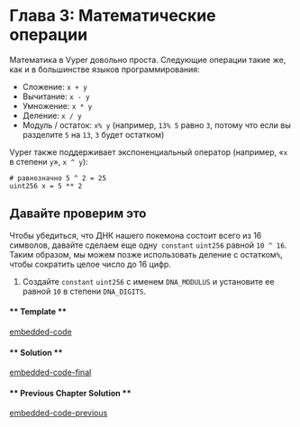 <!-- Add translation for the following page: https://learn.vyperlang.org/#/1/math_operations
Do NOT change the code below. The below code runs the code editor -->

# Глава 3: Математические операции

Математика в Vyper довольно проста. Следующие операции такие же, как и в большинстве языков программирования:

- Сложение: `x + y`
- Вычитание: `x - y`
- Умножение: `x * y`
- Деление: `х / у`
- Модуль / остаток: `x% y` (например, `13% 5` равно `3`, потому что если вы разделите `5` на `13`, `3` будет остатком)

Vyper также поддерживает экспоненциальный оператор (например, «`x` в степени `y`», `x ^ y`):

```vyper
# равнозначно 5 ^ 2 = 25
uint256 х = 5 ** 2
```

## Давайте проверим это

Чтобы убедиться, что ДНК нашего покемона состоит всего из 16 символов, давайте сделаем еще одну` constant` `uint256` равной `10 ^ 16`. Таким образом, мы можем позже использовать деление с остатком`%`, чтобы сократить целое число до 16 цифр.

1. Создайте `constant` `uint256` с именем `DNA_MODULUS` и установите ее равной `10` в степени `DNA_DIGITS`.

<!-- tabs:start -->

#### ** Template **

[embedded-code](../../assets/1/1.3-template-code.vy ':include :type=code embed-template')

#### ** Solution **

[embedded-code-final](../../assets/1/1.3-finished-code.vy ':include :type=code embed-final')

#### ** Previous Chapter Solution **

[embedded-code-previous](../../assets/1/1.2-finished-code.vy ':include :type=code embed-previous')

<!-- tabs:end -->
